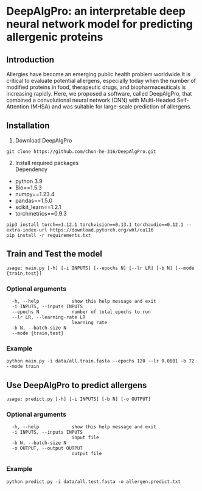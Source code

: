 # DeepAlgPro: an interpretable deep neural network model for predicting allergenic proteins
## Introduction
Allergies have become an emerging public health problem worldwide.It is critical to evaluate potential allergens, especially today when the number of modified proteins in food, therapeutic drugs, and biopharmaceuticals is increasing rapidly. Here, we proposed a software, called DeepAlgPro, that combined a convolutional neural network (CNN) with Multi-Headed Self-Attention (MHSA) and was suitable for large-scale prediction of allergens. 


## Installation
1. Download DeepAlgPro
```
git clone https://github.com/chun-he-316/DeepAlgPro.git
```
2. Install required packages<br>
 Dependency
- python 3.9<br>
- Bio==1.5.3
- numpy==1.23.4
- pandas==1.5.0
- scikit_learn==1.2.1
- torchmetrics==0.9.3
```
pip3 install torch==1.12.1 torchvision==0.13.1 torchaudio==0.12.1 --extra-index-url https://download.pytorch.org/whl/cu116
pip install -r requirements.txt
```
## Train and Test the model
```
usage: main.py [-h] [-i INPUTS] [--epochs N] [--lr LR] [-b N] [--mode {train,test}]
```
### Optional arguments
```
  -h, --help            show this help message and exit
  -i INPUTS, --inputs INPUTS
  --epochs N            number of total epochs to run
  --lr LR, --learning-rate LR
                        learning rate
  -b N, --batch-size N
  --mode {train,test}
```
### Example
```
python main.py -i data/all.train.fasta --epochs 120 --lr 0.0001 -b 72 --mode train
```
## Use DeepAlgPro to predict allergens
```
usage: predict.py [-h] [-i INPUTS] [-b N] [-o OUTPUT]
```
### Optional arguments
```
  -h, --help            show this help message and exit
  -i INPUTS, --inputs INPUTS
                        input file
  -b N, --batch-size N
  -o OUTPUT, --output OUTPUT
                        output file
```
### Example
```
python predict.py -i data/all.test.fasta -o allergen.predict.txt
```
